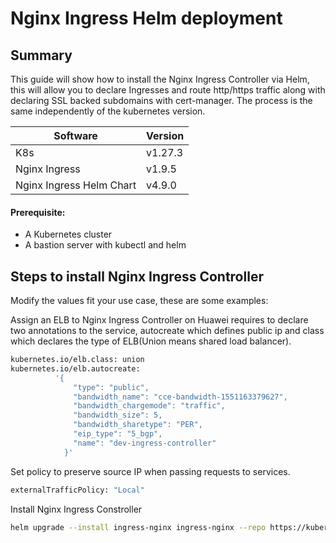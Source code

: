 # Nginx Ingress Helm deployment

## Summary
This guide will show how to install the Nginx Ingress Controller via Helm, this will allow you to declare Ingresses and route http/https traffic along with declaring SSL backed subdomains with cert-manager. The process is the same independently of the kubernetes version.

| Software | Version |
| ------ | ------ |
| K8s | v1.27.3 |
| Nginx Ingress | v1.9.5 |
| Nginx Ingress Helm Chart | v4.9.0 |

#### Prerequisite:
- A Kubernetes cluster
- A bastion server with kubectl and helm

## Steps to install Nginx Ingress Controller

Modify the values fit your use case, these are some examples:

Assign an ELB to Nginx Ingress Controller on Huawei requires to declare two annotations to the service, autocreate which defines public ip and class which declares the type of ELB(Union means shared load balancer).
```sh
kubernetes.io/elb.class: union
kubernetes.io/elb.autocreate: 
          '{
              "type": "public",
              "bandwidth_name": "cce-bandwidth-1551163379627",
              "bandwidth_chargemode": "traffic",
              "bandwidth_size": 5,
              "bandwidth_sharetype": "PER",
              "eip_type": "5_bgp",
              "name": "dev-ingress-controller"
            }'   
```

Set policy to preserve source IP when passing requests to services.
```sh
externalTrafficPolicy: "Local"
```

Install Nginx Ingress Constroller
```sh
helm upgrade --install ingress-nginx ingress-nginx --repo https://kubernetes.github.io/ingress-nginx --namespace nginx --create-namespace --values=values.yaml
```

